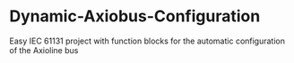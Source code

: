 # Dynamic-Axiobus-Configuration
Easy IEC 61131 project with function blocks for the automatic configuration of the Axioline bus
